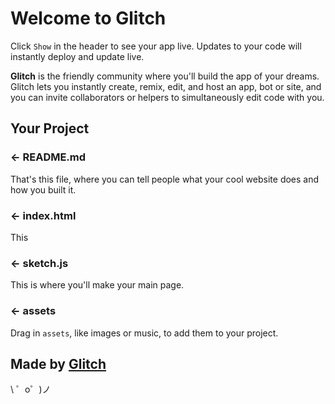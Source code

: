Welcome to Glitch
=================

Click `Show` in the header to see your app live. Updates to your code will instantly deploy and update live.

**Glitch** is the friendly community where you'll build the app of your dreams. Glitch lets you instantly create, remix, edit, and host an app, bot or site, and you can invite collaborators or helpers to simultaneously edit code with you.



Your Project
------------

### ← README.md

That's this file, where you can tell people what your cool website does and how you built it.

### ← index.html

This

### ← sketch.js

This is where you'll make your main page.

### ← assets

Drag in `assets`, like images or music, to add them to your project.

Made by [Glitch](https://glitch.com/)
-------------------

\ ゜o゜)ノ
